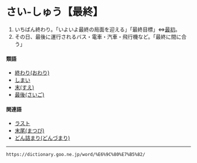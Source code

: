 # さい‐しゅう【最終】

1. いちばん終わり。「いよいよ最終の局面を迎える」「最終目標」⇔[最初](https://dictionary.goo.ne.jp/word/%E6%9C%80%E5%88%9D_%28%E3%81%95%E3%81%84%E3%81%97%E3%82%87%29/#jn-85121)。
2. その日、最後に運行されるバス・電車・汽車・飛行機など。「最終に間に合う」
    

#### 類語

-   [終わり(おわり)](https://dictionary.goo.ne.jp/word/%E7%B5%82%E3%82%8A/#jn-34209)
-   [しまい](しまい（仕舞い）)
-   [末(すえ)](https://dictionary.goo.ne.jp/word/%E6%9C%AB_%28%E3%81%99%E3%81%88%29/#jn-117215)
-   [最後(さいご)](https://dictionary.goo.ne.jp/word/%E6%9C%80%E5%BE%8C/#jn-84869)

#### 関連語

-   [ラスト](https://dictionary.goo.ne.jp/word/%E3%83%A9%E3%82%B9%E3%83%88/#jn-229493)
-   [末尾(まつび)](https://dictionary.goo.ne.jp/word/%E6%9C%AB%E5%B0%BE/#jn-208872)
-   [どん詰まり(どんづまり)](https://dictionary.goo.ne.jp/word/%E3%81%A9%E3%82%93%E8%A9%B0%E3%82%8A/#jn-162081)

---
`https://dictionary.goo.ne.jp/word/%E6%9C%80%E7%B5%82/`